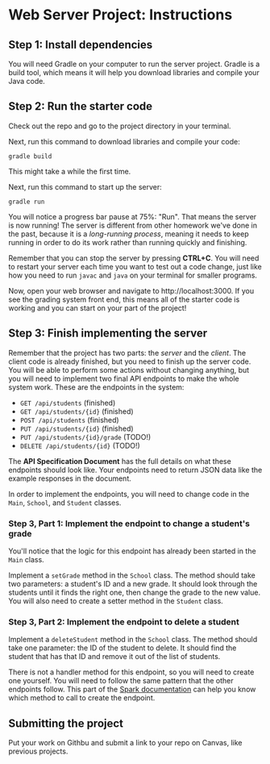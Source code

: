 # Web Server Project: Instructions



## Step 1: Install dependencies

You will need Gradle on your computer to run the server project. Gradle is a build tool, which means it will help you download libraries and compile your Java code.



## Step 2: Run the starter code

Check out the repo and go to the project directory in your terminal.

Next, run this command to download libraries and compile your code:

```text
gradle build
```

This might take a while the first time.

Next, run this command to start up the server:

```text
gradle run
```

You will notice a progress bar pause at 75%: "Run". That means the server is now running! The server is different from other homework we've done in the past, because it is a *long-running process*, meaning it needs to keep running in order to do its work rather than running quickly and finishing.

Remember that you can stop the server by pressing **CTRL+C**. You will need to restart your server each time you want to test out a code change, just like how you need to run `javac` and `java` on your terminal for smaller programs.

Now, open your web browser and navigate to http://localhost:3000. If you see the grading system front end, this means all of the starter code is working and you can start on your part of the project!



## Step 3: Finish implementing the server

Remember that the project has two parts: the *server* and the *client*. The client code is already finished, but you need to finish up the server code. You will be able to perform some actions without changing anything, but you will need to implement two final API endpoints to make the whole system work. These are the endpoints in the system:

- `GET /api/students` (finished)
- `GET /api/students/{id}` (finished)
- `POST /api/students` (finished)
- `PUT /api/students/{id}` (finished)
- `PUT /api/students/{id}/grade` (TODO!)
- `DELETE /api/students/{id}` (TODO!)

The **API Specification Document** has the full details on what these endpoints should look like. Your endpoints need to return JSON data like the example responses in the document.

In order to implement the endpoints, you will need to change code in the `Main`, `School`, and `Student` classes.

### Step 3, Part 1: Implement the endpoint to change a student's grade

You'll notice that the logic for this endpoint has already been started in the `Main` class.

Implement a `setGrade` method in the `School` class. The method should take two parameters: a student's ID and a new grade. It should look through the students until it finds the right one, then change the grade to the new value. You will also need to create a setter method in the `Student` class.

### Step 3, Part 2: Implement the endpoint to delete a student

Implement a `deleteStudent` method in the `School` class. The method should take one parameter: the ID of the student to delete. It should find the student that has that ID and remove it out of the list of students.

There is not a handler method for this endpoint, so you will need to create one yourself. You will need to follow the same pattern that the other endpoints follow. This part of the [Spark documentation](http://sparkjava.com/documentation#routes) can help you know which method to call to create the endpoint.



## Submitting the project

Put your work on Githbu and submit a link to your repo on Canvas, like previous projects.

